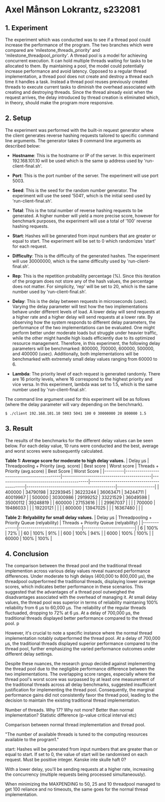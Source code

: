 # Axel Månson Lokrantz, s232081
## 1. Experiment

The experiment which was conducted was to see if a thread pool could increase the performance of the program. The two branches which were compared are 'milestone_threads_priority' and 'milestone_threadpool_priority'. A thread pool is a model for achieving concurrent execution. It can hold multiple threads waiting for tasks to be allocated to them. By maintaining a pool, the model could potentially increase performance and avoid latency. Opposed to a regular thread implementation, a thread pool does not create and destroy a thread each time it handles a task. Instead a thread pool reuses previously created threads to execute current tasks to diminish the overhead associated with creating and destroying threads. Since the thread already exist when the request arrives, the delay introduced by thread creation is eliminated which, in theory, should make the program more responsive.

## 2. Setup

The experiment was performed with the built-in request generator where the client generates reverse hashing requests tailored to specific command line arguments. The generator takes 9 command line arguments as described below:

- **Hostname**: This is the hostname or IP of the server. In this experiment 192.168.101.10 will be used which is the same ip address used by 'run-client-final.sh'.

- **Port**: This is the port number of the server. The experiment will use port 5003.

- **Seed**: This is the seed for the random number generator. The experiment will use the seed '5041', which is the initial seed used by 'run-client-final.sh'.

- **Total**: This is the total number of reverse hashing requests to be generated. A higher number will yield a more precise score, however for benchmark purposes, the experiment will use a total of '100' reverse hashing requests.

- **Start**: Hashes will be generated from input numbers that are greater or equal to start. The experiment will be set to 0 which randomizes 'start' for each request.

- **Difficulty**: This is the difficulty of the generated hashes. The experiment will use 30000000, which is the same difficulty used by 'run-client-final.sh'.

- **Rep**: This is the repetition probability percentage (%). Since this iteration of the program does not store any of the hash values, the percentage does not matter. For simplicity, 'rep' will be set to 20, which is the same number used by 'run-client-final.sh'.

- **Delay**: This is the delay between requests in microseconds (usec). Varying the delay parameter will test how the two implementations behave under different levels of load. A lower delay will send requests at a higher rate and a higher delay will send requests at a lower rate. By observing how the system responds to different delay parameters, the performance of the two implementations can be evaluated. One might perform better under moderate loads but struggle under heavier traffic, while the other might handle high loads efficiently due to its optimized resource management. Therefore, in this experiment, the following delay parameters will be benchmarked: 800000, 700000, 600000, 500000, and 400000 (usec). Additionally, both implementations will be benchmarked with extremely small delay values ranging from 60000 to 6.

- **Lambda**: The priority level of each request is generated randomly. There are 16 priority levels, where 16 correspond to the highest priority and vice versa. In this experiment, lambda was set to 1.5, which is the same number used by 'run-client-final.sh'.

The command line argument used for this experiment will be as follows (where the delay parameter will vary depending on the benchmark).
```
$ ./client 192.168.101.10 5003 5041 100 0 30000000 20 800000 1.5
```

## 3. Result

The results of the benchmarks for the different delay values can be seen below. For each delay value, 10 runs were conducted and the best, average and worst scores were subsequently calculated.

**Table 1: Average score for moderate to high delay values.**
| Delay μs | Threadpooling + Priority (avg. score) | Best score | Worst score | Threads + Priority (avg.score) | Best Score | Worst Score |
|----------|---------------------------------------------|---------------------------------------------|---------------------------------------------|---------------------------------------------|---------------------------------------------|-------------------|
| 400000   | 34790198                                    | 32293945                                             | 36223244                                              | 36063471                                | 34244711                                      | 40019967                                        | 
| 500000   | 30300986                                    | 29199252                                             | 33221529                                              | 36049598                                | 35000112                                      | 39248819                                      |
| 600000   | 27153616                                    |                                             |                                              | 29967037                                |                                      |                                       |
| 700000   | 19486033                                    |                                             |                                              | 19220121                                |                                      |                                       |
| 800000   | 13947025                                    |                                             |                                              | 16367480                                |                                      |                                       |

**Table 2: Relyability for small delay values.**
| Delay μs | Threadpooling + Priority Queue (relyability) | Threads + Priority Queue (relyability) |
|--------------|--------------------------------|--------------------------|
| 6      | 100%                                | 72%                          |
| 60      | 100%                                | 91%                          |
| 600      | 100%                                | 94%                          |
| 6000      | 100%                                | 100%                          |
| 60000      | 100%                                | 100%                          |


## 4. Conclusion

The comparison between the thread pool and the traditional thread implemention across various delay values reveal nuanced performance differences. Under moderate to high delays (400,000 to 800,000 μs), the threadpool outperformed the traditional threads, displaying lower average scores, which indicates better performance in these scenarios. This suggested that the advantages of a thread pool outweighed the disadvantages associated with the overhead of managing it. At small delay values, the thread pool was superior in terms of reliability maintaning 100% reliability from 6 μs to 60,000 μs. The reliability of the regular threads fluctuaded, dropping to 72% at 6 μs. At a delay of 700,000 μs, the traditional threads displayed better performance compared to the thread pool. p


However, it's crucial to note a specific instance where the normal thread implementation notably outperformed the thread pool. At a delay of 700,000 μs, the traditional threads displayed superior performance compared to the thread pool, further emphasizing the varied performance outcomes under different delay settings.

Despite these nuances, the research group decided against implementing the thread pool due to the negligible performance difference between the two implementations. The overlapping score ranges, especially where the thread pool's worst score was surpassed by at least one measurement of the traditional threads across all delay benchmarks, suggested insufficient justification for implementing the thread pool. Consequently, the marginal performance gains did not consistently favor the thread pool, leading to the decision to maintain the existing traditional thread implementation.



Number of threads. Why 17? Why not more? Better than normal implementation? Statistic difference (p-value critical interval etc)

Comparison between normal thread implementation and thread pool.

"The number of available threads is tuned to the computing resources available to the program1."

start: Hashes will be generated from input numbers that are greater than or equal to start. If set to 0, the
value of start will be randomised on each request. Must be positive integer.
Kanske inte skulle haft 0?

With a lower delay, you'll be sending requests at a higher rate, increasing the concurrency (multiple requests being processed simultaneously).

When minimizing the MAXPENDING to 50, 25 and 10 threadpool managed to get 100 reliance and no timeouts, the same goes for the normal thread implementation.
